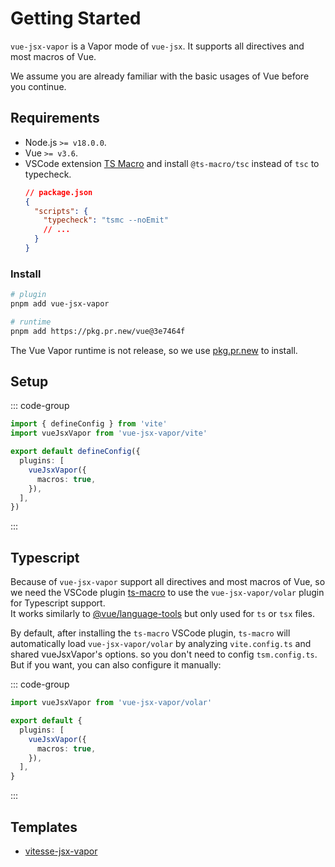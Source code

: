 # Getting Started

`vue-jsx-vapor` is a Vapor mode of `vue-jsx`. It supports all directives and most macros of Vue.

We assume you are already familiar with the basic usages of Vue before you continue.

## Requirements

- Node.js `>= v18.0.0`.
- Vue `>= v3.6`.
- VSCode extension [TS Macro](https://marketplace.visualstudio.com/items?itemName=zhiyuanzmj.vscode-ts-macro) and install `@ts-macro/tsc` instead of `tsc` to typecheck.
  ```json
  // package.json
  {
    "scripts": {
      "typecheck": "tsmc --noEmit"
      // ...
    }
  }
  ```

### Install

```bash [pnpm]
# plugin
pnpm add vue-jsx-vapor

# runtime
pnpm add https://pkg.pr.new/vue@3e7464f
```

The Vue Vapor runtime is not release, so we use [pkg.pr.new](https://github.com/stackblitz-labs/pkg.pr.new) to install.

## Setup

::: code-group

```ts [vite.config.ts]
import { defineConfig } from 'vite'
import vueJsxVapor from 'vue-jsx-vapor/vite'

export default defineConfig({
  plugins: [
    vueJsxVapor({
      macros: true,
    }),
  ],
})
```

:::

## Typescript

Because of `vue-jsx-vapor` support all directives and most macros of Vue, so we need the VSCode plugin [ts-macro](https://github.com/ts-macro/ts-macro) to use the `vue-jsx-vapor/volar` plugin for Typescript support.\
It works similarly to [@vue/language-tools](https://github.com/vuejs/language-tools) but only used for `ts` or `tsx` files.

By default, after installing the `ts-macro` VSCode plugin, `ts-macro` will automatically load `vue-jsx-vapor/volar` by analyzing `vite.config.ts` and shared vueJsxVapor's options. so you don't need to config `tsm.config.ts`. But if you want, you can also configure it manually:

::: code-group

```ts [tsm.config.ts]
import vueJsxVapor from 'vue-jsx-vapor/volar'

export default {
  plugins: [
    vueJsxVapor({
      macros: true,
    }),
  ],
}
```

:::

## Templates

- [vitesse-jsx-vapor](https://github.com/zhiyuanzmj/vitesse-jsx-vapor)
